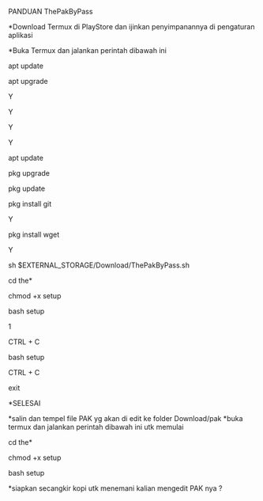 PANDUAN ThePakByPass



*Download Termux di PlayStore dan ijinkan penyimpanannya di pengaturan aplikasi

*Buka Termux dan jalankan perintah dibawah ini


apt update

apt upgrade

Y

Y

Y

Y

apt update

pkg upgrade

pkg update

pkg install git

Y

pkg install wget

Y

sh $EXTERNAL_STORAGE/Download/ThePakByPass.sh

cd the*

chmod +x setup

bash setup

1

CTRL + C

bash setup

CTRL + C

exit

*SELESAI

*salin dan tempel file PAK yg akan di edit ke folder Download/pak
*buka termux dan jalankan perintah dibawah ini utk memulai

cd the*

chmod +x setup

bash setup

*siapkan secangkir kopi utk menemani kalian mengedit PAK nya ?

